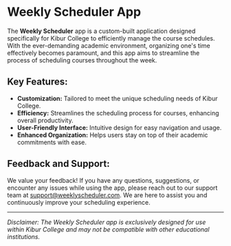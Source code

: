 # Weekly Scheduler App

The **Weekly Scheduler** app is a custom-built application designed specifically for Kibur College to efficiently manage the course schedules. With the ever-demanding academic environment, organizing one's time effectively becomes paramount, and this app aims to streamline the process of scheduling courses throughout the week.

## Key Features:

- **Customization:** Tailored to meet the unique scheduling needs of Kibur College.
- **Efficiency:** Streamlines the scheduling process for courses, enhancing overall productivity.
- **User-Friendly Interface:** Intuitive design for easy navigation and usage.
- **Enhanced Organization:** Helps users stay on top of their academic commitments with ease.


## Feedback and Support:

We value your feedback! If you have any questions, suggestions, or encounter any issues while using the app, please reach out to our support team at [support@weeklyscheduler.com](mailto:alazartesfaye42@gmail.com). We are here to assist you and continuously improve your scheduling experience.

---

*Disclaimer: The Weekly Scheduler app is exclusively designed for use within Kibur College and may not be compatible with other educational institutions.*
